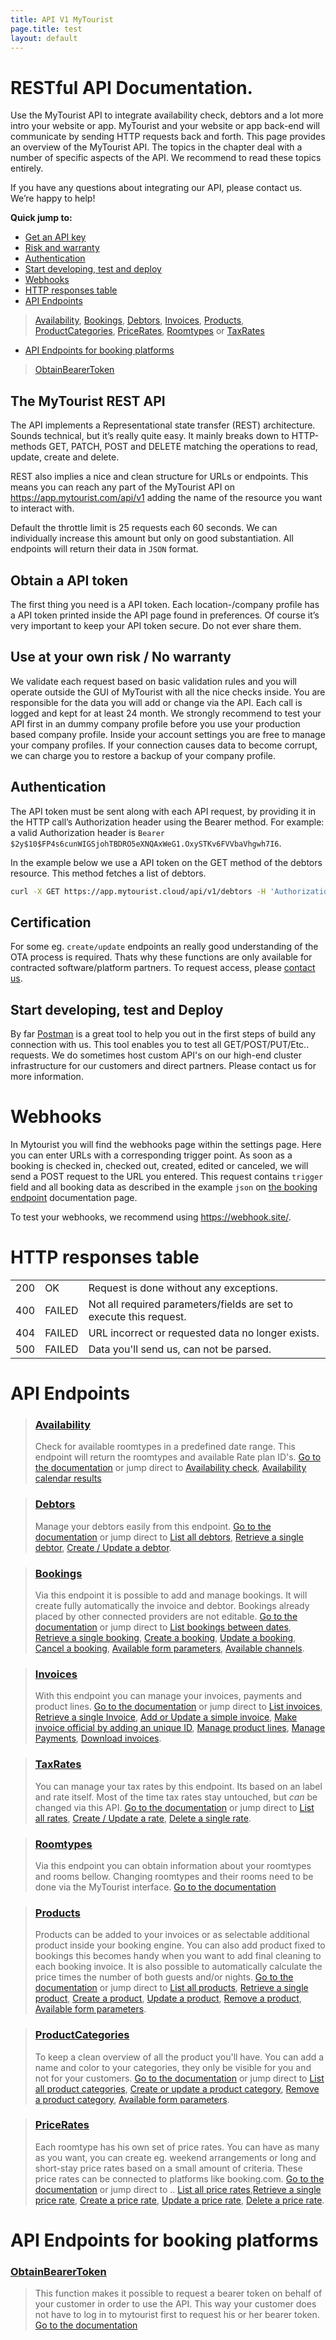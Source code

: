 ```yaml
---
title: API V1 MyTourist
page.title: test
layout: default
---
```


# RESTful API Documentation.
Use the MyTourist API to integrate availability check, debtors and a lot more intro your website or app. MyTourist and your website or app back-end will communicate by sending HTTP requests back and forth. This page provides an overview of the MyTourist API. The topics in the chapter deal with a number of specific aspects of the API. We recommend to read these topics entirely.

If you have any questions about integrating our API, please contact us. We’re happy to help!

**Quick jump to:**   
- [Get an API key](#get-an-api-key)
- [Risk and warranty](#use-at-your-own-risk--no-warranty)
- [Authentication](#authentication)
- [Start developing, test and deploy](#start-developing-test-and-deploy)
- [Webhooks](#webhooks)
- [HTTP responses table](#http-responses-table)
- [API Endpoints](#api-endpoints)

> [Availability](availability.html), [Bookings](bookings.html), [Debtors](debtors.html), [Invoices](invoices.html), [Products](products.html), [ProductCategories](product-categories.html), [PriceRates](#PriceRates), [Roomtypes](roomtypes.html) or [TaxRates](tax-rates.html)

- [API Endpoints for booking platforms](#api-endpoints-for-booking-platforms)
> [ObtainBearerToken](obtain-bearer-token.html)

## The MyTourist REST API
The API implements a Representational state transfer (REST) architecture. Sounds technical, but it’s really quite easy. It mainly breaks down to HTTP-methods GET, PATCH, POST and DELETE matching the operations to read, update, create and delete.

REST also implies a nice and clean structure for URLs or endpoints. This means you can reach any part of the MyTourist API on https://app.mytourist.com/api/v1 adding the name of the resource you want to interact with.

Default the throttle limit is 25 requests each 60 seconds. We can individually increase this amount but only on good substantiation. All endpoints will return their data in `JSON` format.

## Obtain a API token
The first thing you need is a API token. Each location-/company profile has a API token printed inside the API page found in preferences. Of course it’s very important to keep your API token secure. Do not ever share them. 

## Use at your own risk / No warranty
We validate each request based on basic validation rules and you will operate outside the GUI of MyTourist with all the nice checks inside. You are responsible for the data you will add or change via the API. Each call is logged and kept for at least 24 month. We strongly recommend to test your API first in an dummy company profile before you use your production based company profile. Inside your account settings you are free to manage your company profiles. If your connection causes data to become corrupt, we can charge you to restore a backup of your company profile.

## Authentication
The API token must be sent along with each API request, by providing it in the HTTP call’s Authorization header using the Bearer method. For example: a valid Authorization header is `Bearer $2y$10$FP4s6cunWIGSjohTBDRO5eXNQAxWeG1.OxySTKv6FVVbaVhgwh7I6`.

In the example below we use a API token on the GET method of the debtors resource. This method fetches a list of debtors.
```bash
curl -X GET https://app.mytourist.cloud/api/v1/debtors -H 'Authorization: Bearer $2y$10$FP4s6cunWIGSjohTBDRO5eXNQAxWeG1.OxySTKv6FVVbaVhgwh7I6'
```

## Certification
For some eg. `create/update` endpoints an really good understanding of the OTA process is required. Thats why these functions are only available for contracted software/platform partners. To request access, please <a href="https://mytourist.cloud" target="_blank">contact us</a>.

## Start developing, test and Deploy
By far [Postman](https://www.postman.com/) is a great tool to help you out in the first steps of build any connection with us. This tool enables you to test all GET/POST/PUT/Etc.. requests. We do sometimes host custom API's on our high-end cluster infrastructure for our customers and direct partners. Please contact us for more information.

# Webhooks
In Mytourist you will find the webhooks page within the settings page. Here you can enter URLs with a corresponding trigger point. As soon as a booking is checked in, checked out, created, edited or canceled, we will send a POST request to the URL you entered. This request contains `trigger` field and all booking data as described in the example `json` on [the booking endpoint](bookings.html) documentation page.

To test your webhooks, we recommend using <a href="https://webhook.site/" target="_blank">https://webhook.site/</a>.

# HTTP responses table
<table>
    <tr><td>200</td><td>OK</td><td>Request is done without any exceptions.</td></tr>
    <tr><td>400</td><td>FAILED</td><td>Not all required parameters/fields are set to execute this request.</td></tr>
    <tr><td>404</td><td>FAILED</td><td>URL incorrect or requested data no longer exists.</td></tr>
    <tr><td>500</td><td>FAILED</td><td>Data you'll send us, can not be parsed.</td></tr>
</table>

# API Endpoints

>### [Availability](availability.html)
>Check for available roomtypes in a predefined date range. This endpoint will return the roomtypes and available Rate plan ID's. [Go to the documentation](availability.html) or jump direct to [Availability check](availability.html#availability-check), [Availability calendar results](availability.html#availability-calendar-results)

>### [Debtors](debtors.html)
>Manage your debtors easily from this endpoint. [Go to the documentation](debtors.html) or jump direct to [List all debtors](#list-all-debtors), [Retrieve a single debtor](#retrieve-a-single-debtor), [Create / Update a debtor](#create--update-a-debtor).

>### [Bookings](bookings.html)
>Via this endpoint it is possible to add and manage bookings. It will create fully automatically the invoice and debtor. Bookings already placed by other connected providers are not editable. [Go to the documentation](bookings.html) or jump direct to [List bookings between dates](bookings.html#list-bookings-between-dates), [Retrieve a single booking](bookings.html#retrieve-a-single-booking), [Create a booking](bookings.html#create-a-booking), [Update a booking](bookings.html#update-a-booking), [Cancel a booking](bookings.html#cancel-a-booking), [Available form parameters](bookings.html#available-form-parameters), [Available channels](bookings.html#available-channels).

>### [Invoices](invoices.html)
>With this endpoint you can manage your invoices, payments and product lines. [Go to the documentation](invoices.html) or jump direct to [List invoices](invoices.html#list-invoices), [Retrieve a single Invoice](invoices.html#retrieve-a-single-invoice), [Add or Update a simple invoice](invoices.html#add-or-update-a-simple-invoice), [Make invoice official by adding an unique ID](invoices.html#make-invoice-official-by-adding-an-unique-id), [Manage product lines](invoices.html#manage-product-lines), [Manage Payments](invoices.html#manage-payments), [Download invoices](invoices.html#download-invoice).

>### [TaxRates](tax-rates.html)
>You can manage your tax rates by this endpoint. Its based on an label and rate itself. Most of the time tax rates stay untouched, but *can* be changed via this API. [Go to the documentation](tax-rates.html) or jump direct to [List all rates](tax-rates.html#list-all-rates), [Create / Update a rate](tax-rates.html#create--update-a-rate), [Delete a single rate](tax-rates.html#delete-a-single-rate).

>### [Roomtypes](roomtypes.html)
>Via this endpoint you can obtain information about your roomtypes and rooms bellow. Changing roomtypes and their rooms need to be done via the MyTourist interface. [Go to the documentation](roomtypes.html) 

>### [Products](products.html)
>Products can be added to your invoices or as selectable additional product inside your booking engine. You can also add product fixed to bookings this becomes handy when you want to add final cleaning to each booking invoice. It is also possible to automatically calculate the price times the number of both guests and/or nights. [Go to the documentation](products.html) or jump direct to [List all products](products.html#list-all-products), [Retrieve a single product](products.html#retrieve-a-single-product), [Create a product](products.html#create-a-product), [Update a product](products.html#update-a-product), [Remove a product](products.html#remove-a-product), [Available form parameters](products.html#available-form-parameters).

>### [ProductCategories](product-categories.html)
>To keep a clean overview of all the product you'll have. You can add a name and color to your categories, they only be visible for you and not for your customers. [Go to the documentation](product-categories.html) or jump direct to [List all product categories](product-categories.html#list-all-product-categories), [Create or update a product category](product-categories.html#create-or-update-a-product-category), [Remove a product category](product-categories.html#remove-a-product-category), [Available form parameters](product-categories.html#available-form-parameters).

>### [PriceRates](price-rates.html)
>Each roomtype has his own set of price rates. You can have as many as you want, you can create eg. weekend arrangements or long and short-stay price rates based on a small amount of criteria. These price rates can be connected to platforms like booking.com. [Go to the documentation](price-rates.html) or jump direct to .. [List all price rates](price-rates.html#list-all-price-rates),[Retrieve a single price rate](price-rates.html#retrieve-a-single-price-rate), [Create a price rate](price-rates.html#create-a-price-rate), [Update a price rate](price-rates.html#create-a-price-rate), [Delete a price rate](price-rates.html#create-a-price-rate).


# API Endpoints for booking platforms

### [ObtainBearerToken](obtain-bearer_token.html)
>This function makes it possible to request a bearer token on behalf of your customer in order to use the API. This way your customer does not have to log in to mytourist first to request his or her bearer token. [Go to the documentation](obtain-bearer-token.html)